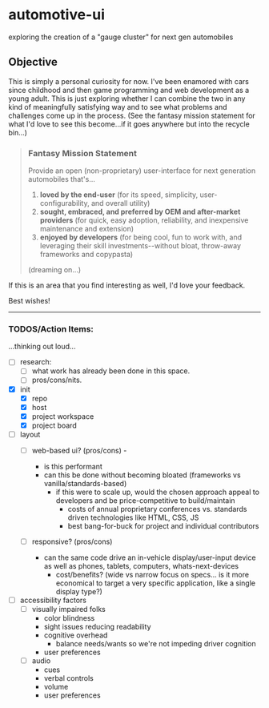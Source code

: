 # automotive-ui
exploring the creation of a "gauge cluster" for next gen automobiles


## Objective

This is simply a personal curiosity for now. I've been enamored with cars since childhood and then game programming and web development as a young adult. This is just exploring whether I can combine the two in any kind of meaningfully satisfying way and to see what problems and challenges come up in the process. (See the fantasy mission statement for what I'd love to see this become...if it goes anywhere but into the recycle bin...)

>### Fantasy Mission Statement
>Provide an open (non-proprietary) user-interface for next generation automobiles that's...
>1. **loved by the end-user** (for its speed, simplicity, user-configurability, and overall utility) 
>1. **sought, embraced, and preferred by OEM and after-market providers** (for quick, easy adoption, reliability, and inexpensive maintenance and extension) 
>1. **enjoyed by developers** (for being cool, fun to work with, and leveraging their skill investments--without bloat, throw-away frameworks and copypasta)
>
>(dreaming on...)

If this is an area that you find interesting as well, I'd love your feedback. 

Best wishes!

---

### TODOS/Action Items: 

...thinking out loud...

* [ ] research:
    * [ ] what work has already been done in this space. 
    * [ ] pros/cons/nits.

* [x] init
    * [x] repo
    * [x] host
    * [x] project workspace
    * [x] project board

* [ ] layout
    * [ ] web-based ui? (pros/cons) -
        * is this performant
        * can this be done without becoming bloated (frameworks vs vanilla/standards-based)
            * if this were to scale up, would the chosen approach appeal to developers and be price-competitive to build/maintain
                * costs of annual proprietary conferences vs. standards driven technologies like HTML, CSS, JS
                * best bang-for-buck for project and individual contributors

    * [ ] responsive? (pros/cons)
        * can the same code drive an in-vehicle display/user-input device as well as phones, tablets, computers, whats-next-devices
            * cost/benefits? (wide vs narrow focus on specs... is it more economical to target a very specific application, like a single display type?)

* [ ] accessibility factors
    * [ ] visually impaired folks
        * color blindness
        * sight issues reducing readability
        * cognitive overhead
            * balance needs/wants so we're not impeding driver cognition
        * user preferences
    * [ ] audio
        * cues
        * verbal controls
        * volume
        * user preferences
